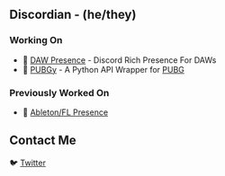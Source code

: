 ## Discordian - (he/they)

<!--
**Discord-ian/Discord-ian** is a ✨ _special_ ✨ repository because its `README.md` (this file) appears on your GitHub profile.

Here are some ideas to get you started:

- 🔭 I’m currently working on ...
- 🌱 I’m currently learning ...
- 👯 I’m looking to collaborate on ...
- 🤔 I’m looking for help with ...
- 💬 Ask me about ...
- 📫 How to reach me: ...
- 😄 Pronouns: ...
- ⚡ Fun fact: ...
-->
### Working On
- 💬 [DAW Presence](https://github.com/Discord-ian/DAW-Presence) - Discord Rich Presence For DAWs
- 🍗 [PUBGy](https://github.com/Discord-ian/pubgy) - A Python API Wrapper for [PUBG](https://developer.pubg.com/)

### Previously Worked On
- 💬 [Ableton/FL Presence](https://github.com/Discord-ian/Ableton-Presence)

## Contact Me
🐦 [Twitter](https://twitter.com/_discordian)
